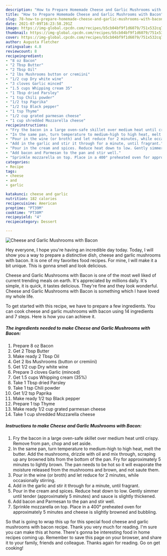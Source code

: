 ```yaml
---
description: "How to Prepare Homemade Cheese and Garlic Mushrooms with Bacon"
title: "How to Prepare Homemade Cheese and Garlic Mushrooms with Bacon"
slug: 78-how-to-prepare-homemade-cheese-and-garlic-mushrooms-with-bacon
date: 2021-07-09T16:23:58.291Z
image: https://img-global.cpcdn.com/recipes/b5cb04bf9f1d6079/751x532cq70/cheese-and-garlic-mushrooms-with-bacon-recipe-main-photo.jpg
thumbnail: https://img-global.cpcdn.com/recipes/b5cb04bf9f1d6079/751x532cq70/cheese-and-garlic-mushrooms-with-bacon-recipe-main-photo.jpg
cover: https://img-global.cpcdn.com/recipes/b5cb04bf9f1d6079/751x532cq70/cheese-and-garlic-mushrooms-with-bacon-recipe-main-photo.jpg
author: Augusta Fletcher
ratingvalue: 4.8
reviewcount: 8
recipeingredient:
- "8 oz Bacon"
- "2 Tbsp Butter"
- "2 Tbsp Oil"
- "2 lbs Mushrooms button or cremiini"
- "1/2 cup Dry white wine"
- "3 cloves Garlic minced"
- "1.5 cups Whipping cream 35"
- "1 Tbsp dried Parsley"
- "1 tsp Chili powder"
- "1/2 tsp Paprika"
- "1/2 tsp Black pepper"
- "1 tsp Thyme"
- "1/2 cup grated parmesan cheese"
- "1 cup shredded Mozzarella cheese"
recipeinstructions:
- "Fry the bacon in a large oven-safe skillet over medium heat until crispy. Remove from pan, chop and set aside."
- "In the same pan, turn temperature to medium-high to high heat, melt the butter. Add the mushrooms, drizzle with oil and mix through, scraping up any browned bits from the bottom of the pan. Fry for approximately 5 minutes to lightly brown. The pan needs to be hot so it will evaporate the moisture released from the mushrooms and brown, and not saute them."
- "Pour in the wine (or broth) and let reduce for 2 minutes, while occasionally stirring."
- "Add in the garlic and stir it through for a minute, until fragrant."
- "Pour in the cream and spices. Reduce heat down to low. Gently simmer until tender (approximately 5 minutes) and sauce is slightly thickened."
- "Add bacon and Parmesan to the pan and stir well."
- "Sprinkle mozzarella on top. Place in a 400° preheated oven for approximately 5 minutes and cheese is slightly browned and bubbling."
categories:
- Recipe
tags:
- cheese
- and
- garlic

katakunci: cheese and garlic 
nutrition: 182 calories
recipecuisine: American
preptime: "PT39M"
cooktime: "PT30M"
recipeyield: "4"
recipecategory: Dessert

---
```



![Cheese and Garlic Mushrooms with Bacon](https://img-global.cpcdn.com/recipes/b5cb04bf9f1d6079/751x532cq70/cheese-and-garlic-mushrooms-with-bacon-recipe-main-photo.jpg)

Hey everyone, I hope you're having an incredible day today. Today, I will show you a way to prepare a distinctive dish, cheese and garlic mushrooms with bacon. It is one of my favorites food recipes. For mine, I will make it a bit unique. This is gonna smell and look delicious.

Cheese and Garlic Mushrooms with Bacon is one of the most well liked of current trending meals on earth. It's appreciated by millions daily. It's simple, it is quick, it tastes delicious. They're fine and they look wonderful. Cheese and Garlic Mushrooms with Bacon is something which I have loved my whole life.




To get started with this recipe, we have to prepare a few ingredients. You can cook cheese and garlic mushrooms with bacon using 14 ingredients and 7 steps. Here is how you can achieve it.

<!--inarticleads1-->

##### The ingredients needed to make Cheese and Garlic Mushrooms with Bacon:

1. Prepare 8 oz Bacon
1. Get 2 Tbsp Butter
1. Make ready 2 Tbsp Oil
1. Get 2 lbs Mushrooms (button or cremiini)
1. Get 1/2 cup Dry white wine
1. Prepare 3 cloves Garlic (minced)
1. Get 1.5 cups Whipping cream (35%)
1. Take 1 Tbsp dried Parsley
1. Take 1 tsp Chili powder
1. Get 1/2 tsp Paprika
1. Make ready 1/2 tsp Black pepper
1. Prepare 1 tsp Thyme
1. Make ready 1/2 cup grated parmesan cheese
1. Take 1 cup shredded Mozzarella cheese




<!--inarticleads2-->

##### Instructions to make Cheese and Garlic Mushrooms with Bacon:

1. Fry the bacon in a large oven-safe skillet over medium heat until crispy. Remove from pan, chop and set aside.
1. In the same pan, turn temperature to medium-high to high heat, melt the butter. Add the mushrooms, drizzle with oil and mix through, scraping up any browned bits from the bottom of the pan. Fry for approximately 5 minutes to lightly brown. The pan needs to be hot so it will evaporate the moisture released from the mushrooms and brown, and not saute them.
1. Pour in the wine (or broth) and let reduce for 2 minutes, while occasionally stirring.
1. Add in the garlic and stir it through for a minute, until fragrant.
1. Pour in the cream and spices. Reduce heat down to low. Gently simmer until tender (approximately 5 minutes) and sauce is slightly thickened.
1. Add bacon and Parmesan to the pan and stir well.
1. Sprinkle mozzarella on top. Place in a 400° preheated oven for approximately 5 minutes and cheese is slightly browned and bubbling.




So that is going to wrap this up for this special food cheese and garlic mushrooms with bacon recipe. Thank you very much for reading. I'm sure you can make this at home. There's gonna be interesting food in home recipes coming up. Remember to save this page on your browser, and share it to your family, friends and colleague. Thanks again for reading. Go on get cooking!
